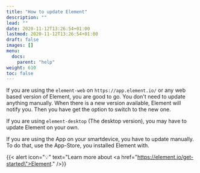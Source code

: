 ```yaml
---
title: "How to update Element"
description: ""
lead: ""
date: 2020-11-12T13:26:54+01:00
lastmod: 2020-11-12T13:26:54+01:00
draft: false
images: []
menu:
  docs:
    parent: "help"
weight: 610
toc: false
---
```


If you are using the `element-web` on `https://app.element.io/` or any web
based version of Element, you are good to go. You don't need to update
anything manually. When there is a new version available, Element will notify
you. Then you have get the option to switch to the new one.

If you are using `element-desktop` (The desktop version), you may have to
update Element on your own.

If you are using the App on your smartdevice, you have to update manually.
To do that, use the App-Store, you installed Element with.

{{< alert icon="💡" text="Learn more about <a href=\"https://element.io/get-started\">Element</a>." />}}
